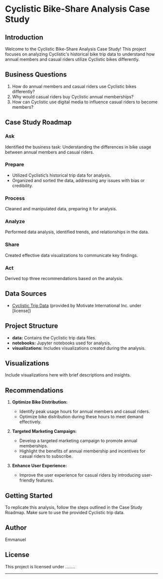 # Cyclistic Bike-Share Analysis Case Study

## Introduction

Welcome to the Cyclistic Bike-Share Analysis Case Study! This project focuses on analyzing Cyclistic's historical bike trip data to understand how annual members and casual riders utilize Cyclistic bikes differently.

## Business Questions

1. How do annual members and casual riders use Cyclistic bikes differently?
2. Why would casual riders buy Cyclistic annual memberships?
3. How can Cyclistic use digital media to influence casual riders to become members?

## Case Study Roadmap

### Ask
Identified the business task: Understanding the differences in bike usage between annual members and casual riders.

### Prepare
- Utilized Cyclistic’s historical trip data for analysis.
- Organized and sorted the data, addressing any issues with bias or credibility.

### Process
Cleaned and manipulated data, preparing it for analysis.

### Analyze
Performed data analysis, identified trends, and relationships in the data.

### Share
Created effective data visualizations to communicate key findings.

### Act
Derived top three recommendations based on the analysis.

## Data Sources

- [Cyclistic Trip Data](link-to-your-data) (provided by Motivate International Inc. under [license])

## Project Structure

- **data:** Contains the Cyclistic trip data files.
- **notebooks:** Jupyter notebooks used for analysis.
- **visualizations:** Includes visualizations created during the analysis.

## Visualizations

Include visualizations here with brief descriptions and insights.

## Recommendations

1. **Optimize Bike Distribution:**
   - Identify peak usage hours for annual members and casual riders.
   - Optimize bike distribution during these hours to meet demand effectively.

2. **Targeted Marketing Campaign:**
   - Develop a targeted marketing campaign to promote annual memberships.
   - Highlight the benefits of annual membership and incentives for casual riders to subscribe.

3. **Enhance User Experience:**
   - Improve the user experience for casual riders by introducing user-friendly features.

## Getting Started

To replicate this analysis, follow the steps outlined in the Case Study Roadmap. Make sure to use the provided Cyclistic trip data.

## Author

Emmanuel

## License

This project is licensed under ........

---


